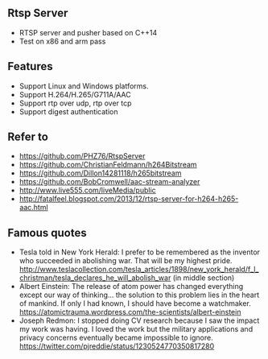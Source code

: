 ## Rtsp Server
- RTSP server and pusher based on C++14
- Test on x86 and arm pass

## Features
 - Support Linux and Windows platforms.
 - Support H.264/H.265/G711A/AAC
 - Support rtp over udp, rtp over tcp
 - Support digest authentication

## Refer to
- https://github.com/PHZ76/RtspServer
- https://github.com/ChristianFeldmann/h264Bitstream
- https://github.com/Dillon14281118/h265bitstream
- https://github.com/BobCromwell/aac-stream-analyzer
- http://www.live555.com/liveMedia/public
- http://fatalfeel.blogspot.com/2013/12/rtsp-server-for-h264-h265-aac.html

## Famous quotes 
- Tesla told in New York Herald: I prefer to be remembered as the inventor who succeeded in abolishing war. That will be my highest pride.
http://www.teslacollection.com/tesla_articles/1898/new_york_herald/f_l_christman/tesla_declares_he_will_abolish_war (in middle section)
- Albert Einstein: The release of atom power has changed everything except our way of thinking... the solution to this problem lies in the heart of mankind. If only I had known, I should have become a watchmaker.
https://atomictrauma.wordpress.com/the-scientists/albert-einstein
- Joseph Redmon: I stopped doing CV research because I saw the impact my work was having. I loved the work but the military applications and privacy concerns eventually became impossible to ignore.
https://twitter.com/pjreddie/status/1230524770350817280
